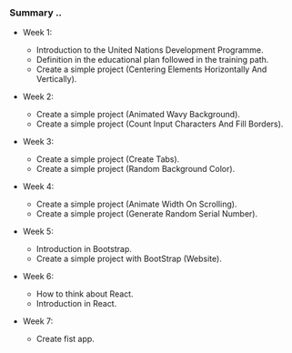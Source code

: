 ### Summary ..

- Week 1:

  - Introduction to the United Nations Development Programme.
  - Definition in the educational plan followed in the training path.
  - Create a simple project (Centering Elements Horizontally And Vertically).

- Week 2:

  - Create a simple project (Animated Wavy Background).
  - Create a simple project (Count Input Characters And Fill Borders).

- Week 3:

  - Create a simple project (Create Tabs).
  - Create a simple project (Random Background Color).

- Week 4:

  - Create a simple project (Animate Width On Scrolling).
  - Create a simple project (Generate Random Serial Number).

- Week 5:

  - Introduction in Bootstrap.
  - Create a simple project with BootStrap (Website).

- Week 6:

  - How to think about React.
  - Introduction in React.

- Week 7:

  - Create fist app.
